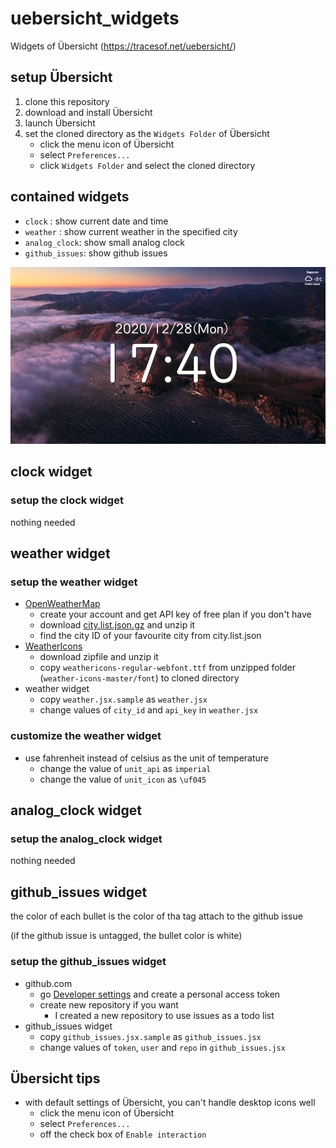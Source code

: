 # uebersicht_widgets
Widgets of Übersicht (https://tracesof.net/uebersicht/)

## setup Übersicht

1. clone this repository
1. download and install Übersicht
1. launch Übersicht
1. set the cloned directory as the `Widgets Folder` of Übersicht
    - click the menu icon of Übersicht
    - select `Preferences...`
    - click `Widgets Folder` and select the cloned directory

## contained widgets

- `clock` : show current date and time
- `weather` : show current weather in the specified city
- `analog_clock`: show small analog clock
- `github_issues`: show github issues

![](sample.png)

## clock widget

### setup the clock widget

nothing needed

## weather widget

### setup the weather widget

- [OpenWeatherMap](https://openweathermap.org/)
    - create your account and get API key of free plan if you don't have
    - download [city.list.json.gz](http://bulk.openweathermap.org/sample/city.list.json.gz) and unzip it
    - find the city ID of your favourite city from city.list.json
- [WeatherIcons](https://erikflowers.github.io/weather-icons/)
    - download zipfile and unzip it
    - copy `weathericons-regular-webfont.ttf` from unzipped folder (`weather-icons-master/font`) to cloned directory
- weather widget
    - copy `weather.jsx.sample` as `weather.jsx`
    - change values of `city_id` and `api_key` in `weather.jsx`

### customize the weather widget

- use fahrenheit instead of celsius as the unit of temperature
    - change the value of `unit_api` as `imperial`
    - change the value of `unit_icon` as `\uf045`

## analog\_clock widget

### setup the analog\_clock widget

nothing needed

## github\_issues widget

the color of each bullet is the color of tha tag attach to the github issue

(if the github issue is untagged, the bullet color is white)

### setup the github_issues widget

- github.com
    - go [Developer settings](https://github.com/settings/apps) and create a personal access token
    - create new repository if you want
        - I created a new repository to use issues as a todo list
- github\_issues widget
    - copy `github_issues.jsx.sample` as `github_issues.jsx`
    - change values of `token`, `user` and `repo` in `github_issues.jsx`

## Übersicht tips

- with default settings of Übersicht, you can't handle desktop icons well
    - click the menu icon of Übersicht
    - select `Preferences...`
    - off the check box of `Enable interaction`
